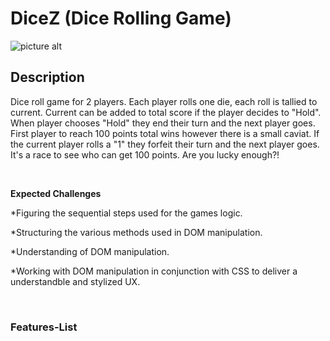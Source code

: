 # DiceZ (Dice Rolling Game)

![picture alt](https://i.ibb.co/0Cqrv4m/dice-rng-banner.jpg)

## Description

Dice roll game for 2 players. Each player rolls one die, each roll is tallied to current. Current can be added to total score if the player decides to "Hold". When player chooses "Hold" they end their turn and the next player goes. First player to reach 100 points total wins however there is a small caviat. If the current player rolls a "1" they forfeit their turn and the next player goes. It's a race to see who can get 100 points. Are you lucky enough?!

&nbsp;
&nbsp;

**Expected Challenges**

\*Figuring the sequential steps used for the games logic.

\*Structuring the various methods used in DOM manipulation.

\*Understanding of DOM manipulation.

\*Working with DOM manipulation in conjunction with CSS to deliver a understandble and stylized UX.

&nbsp;
&nbsp;
&nbsp;

### Features-List
